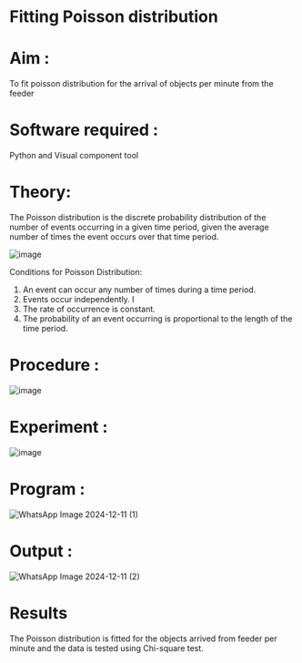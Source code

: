 # Fitting Poisson  distribution
# Aim : 

To fit poisson distribution for the arrival of objects per minute from the feeder

# Software required :  

Python and Visual component tool

# Theory:

The Poisson distribution is the discrete probability distribution of the number of events occurring in a given time period, given the average number of times the event occurs over that time period.

![image](https://user-images.githubusercontent.com/104613195/166248326-fd042076-8b0b-40c4-8b11-1d8e8fcb74db.png)

 Conditions for Poisson Distribution:

1. An event can occur any number of times during a time period.
2. Events occur independently. I
3. The rate of occurrence is constant.
4. The probability of an event occurring is proportional to the length of the time period. 
 
# Procedure :

![image](https://user-images.githubusercontent.com/104613195/166251988-d0c53205-6080-4f7b-ae4c-398178586637.png)

# Experiment :

![image](https://user-images.githubusercontent.com/103921593/230282876-f4a5afbf-cac1-4648-a1b0-c78840638a8e.png)

# Program :
![WhatsApp Image 2024-12-11 (1)](https://github.com/user-attachments/assets/2a91a895-c270-45ee-823d-84e51933828f)

 

# Output : 
![WhatsApp Image 2024-12-11 (2)](https://github.com/user-attachments/assets/ab30ae51-76fa-4323-b91f-018d3f152f8e)


# Results

The Poisson distribution is fitted for the objects arrived from feeder per minute and the data is tested using Chi-square test. 
 
